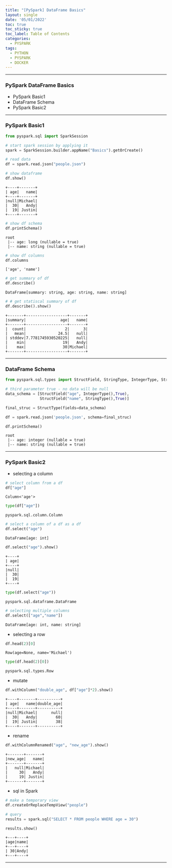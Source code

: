```yaml
---
title: "[PySpark] DataFrame Basics"
layout: single
date: '05/01/2022'
toc: true
toc_sticky: true
toc_label: Table of Contents
categories:
  - PYSPARK
tags:
  - PYTHON
  - PYSPARK
  - DOCKER
---
```


---
### PySpark DataFrame Basics
* PySpark Basic1
* DataFrame Schema
* PySpark Basic2

---

### PySpark Basic1


```python
from pyspark.sql import SparkSession
```


```python
# start spark session by applying it
spark = SparkSession.builder.appName("Basics").getOrCreate()
```


```python
# read data
df = spark.read.json("people.json")
```


```python
# show dataframe
df.show()
```

    +----+-------+
    | age|   name|
    +----+-------+
    |null|Michael|
    |  30|   Andy|
    |  19| Justin|
    +----+-------+
    



```python
# show df schema
df.printSchema()
```

    root
     |-- age: long (nullable = true)
     |-- name: string (nullable = true)
    



```python
# show df columns
df.columns
```




    ['age', 'name']




```python
# get summary of df
df.describe()
```





    DataFrame[summary: string, age: string, name: string]




```python
# # get statiscal summary of df
df.describe().show()
```

    +-------+------------------+-------+
    |summary|               age|   name|
    +-------+------------------+-------+
    |  count|                 2|      3|
    |   mean|              24.5|   null|
    | stddev|7.7781745930520225|   null|
    |    min|                19|   Andy|
    |    max|                30|Michael|
    +-------+------------------+-------+
    


---

### DataFrame Schema


```python
from pyspark.sql.types import StructField, StringType, IntegerType, StructType
```


```python
# third parameter true - no data will be null
data_schema = [StructField("age", IntegerType(),True),
               StructField("name", StringType(),True)]
```


```python
final_struc = StructType(fields=data_schema)
```


```python
df = spark.read.json('people.json', schema=final_struc)
```


```python
df.printSchema()
```

    root
     |-- age: integer (nullable = true)
     |-- name: string (nullable = true)
    


---

### PySpark Basic2

* selecting a column


```python
# select column from a df
df["age"]
```




    Column<'age'>




```python
type(df["age"])
```




    pyspark.sql.column.Column




```python
# select a column of a df as a df
df.select("age")
```




    DataFrame[age: int]




```python
df.select("age").show()
```

    +----+
    | age|
    +----+
    |null|
    |  30|
    |  19|
    +----+
    



```python
type(df.select("age"))
```




    pyspark.sql.dataframe.DataFrame




```python
# selecting multiple columns
df.select(["age","name"])
```




    DataFrame[age: int, name: string]



* selecting a row


```python
df.head(2)[0]
```




    Row(age=None, name='Michael')




```python
type(df.head(2)[0])
```




    pyspark.sql.types.Row



* mutate


```python
df.withColumn("double_age", df["age"]*2).show()
```

    +----+-------+----------+
    | age|   name|double_age|
    +----+-------+----------+
    |null|Michael|      null|
    |  30|   Andy|        60|
    |  19| Justin|        38|
    +----+-------+----------+
    


* rename


```python
df.withColumnRenamed("age", "new_age").show()
```

    +-------+-------+
    |new_age|   name|
    +-------+-------+
    |   null|Michael|
    |     30|   Andy|
    |     19| Justin|
    +-------+-------+
    


* sql in Spark


```python
# make a temporary view
df.createOrReplaceTempView("people")
```


```python
# query
results = spark.sql("SELECT * FROM people WHERE age = 30")
```


```python
results.show()
```

    +---+----+
    |age|name|
    +---+----+
    | 30|Andy|
    +---+----+
    


---
